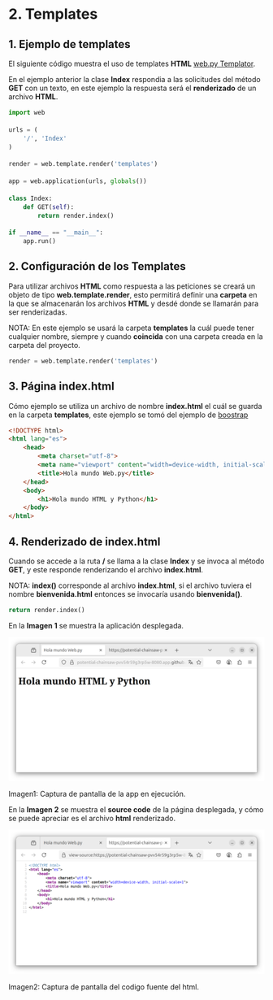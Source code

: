 # 2. Templates

## 1. Ejemplo de templates

El siguiente código muestra el uso de templates **HTML** [web.py Templator](https://webpy.org/docs/0.3/templetor).

En el ejemplo anterior la clase **Index** respondia a las solicitudes del método **GET** con un texto, en este ejemplo la respuesta será el **renderizado** de un archivo **HTML**.

````python
import web

urls = (
    '/', 'Index'
)

render = web.template.render('templates')

app = web.application(urls, globals())

class Index:
    def GET(self):
        return render.index()

if __name__ == "__main__":
    app.run()
````



## 2. Configuración de los Templates

Para utilizar archivos **HTML** como respuesta a las peticiones se creará un objeto de tipo **web.template.render**, esto permitirá definir una **carpeta** en la que se almacenarán los archivos **HTML** y desdé donde se llamarán para ser renderizadas.

NOTA: En este ejemplo se usará la carpeta **templates** la cuál puede tener cualquier nombre, siempre y cuando **coincida** con una carpeta creada en la carpeta del proyecto.


````python
render = web.template.render('templates')
````

## 3. Página index.html 

Cómo ejemplo se utiliza un archivo de nombre **index.html** el cuál se guarda en la carpeta **templates**, este ejemplo se tomó del ejemplo de [boostrap](https://getbootstrap.com/docs/5.3/getting-started/introduction/)

````html
<!DOCTYPE html>
<html lang="es">
    <head>
        <meta charset="utf-8">
        <meta name="viewport" content="width=device-width, initial-scale=1">
        <title>Hola mundo Web.py</title>
    </head>
    <body>
        <h1>Hola mundo HTML y Python</h1>
    </body>
</html>
````

## 4. Renderizado de index.html

Cuando se accede a la ruta **/** se llama a la clase **Index** y se invoca al método **GET**, y este responde renderizando el archivo **index.html**.

NOTA: **index()** corresponde al archivo **index.html**, si el archivo tuviera el nombre **bienvenida.html** entonces se invocaría usando **bienvenida()**. 

````python
return render.index()
````

En la **Imagen 1** se muestra la aplicación desplegada.

![HTML renderizado](screenshot00.png)

Imagen1: Captura de pantalla de la app en ejecución.

En la **Imagen 2** se muestra el **source code** de la página desplegada, y cómo se puede apreciar es el archivo **html** renderizado.

![Hola mundo](screenshot01.png)

Imagen2: Captura de pantalla del codigo fuente del html.